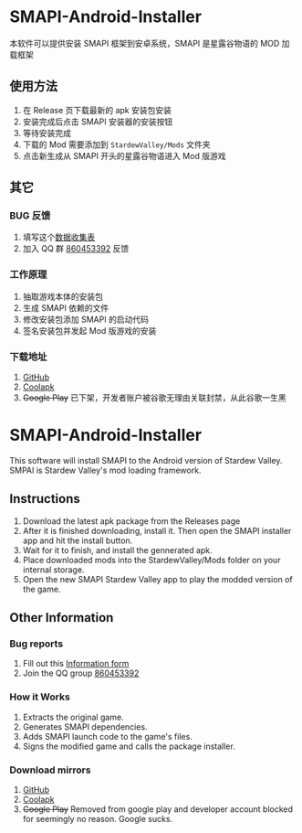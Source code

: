 

# SMAPI-Android-Installer

本软件可以提供安装 SMAPI 框架到安卓系统，SMAPI 是星露谷物语的 MOD 加载框架

## 使用方法

1.  在 Release 页下载最新的 apk 安装包安装
2.  安装完成后点击 SMAPI 安装器的安装按钮
3.  等待安装完成
4.  下载的 Mod 需要添加到 `StardewValley/Mods` 文件夹
5.  点击新生成从 SMAPI 开头的星露谷物语进入 Mod 版游戏

## 其它

### BUG 反馈

1.  填写这个[数据收集表](https://docs.qq.com/form/edit/DWlJZc0paV2xxR2JL)
2.  加入 QQ 群 [860453392](https://jq.qq.com/?_wv=1027&k=55svbYs) 反馈

### 工作原理

1.  抽取游戏本体的安装包
2.  生成 SMAPI 依赖的文件
3.  修改安装包添加 SMAPI 的启动代码
4.  签名安装包并发起 Mod 版游戏的安装

### 下载地址

1.  [GitHub](https://github.com/ZaneYork/SMAPI-Android-Installer/releases)
2.  [Coolapk](https://www.coolapk.com/apk/256582)
3.  ~~Google Play~~ 已下架，开发者账户被谷歌无理由关联封禁，从此谷歌一生黑

#

# SMAPI-Android-Installer

This software will install SMAPI to the Android version of Stardew Valley. SMPAI is Stardew Valley's mod loading framework.

## Instructions

1.  Download the latest apk package from the Releases page
2.  After it is finished downloading, install it. Then open the SMAPI installer app and hit the install button.
3.  Wait for it to finish, and install the gennerated apk.
4.  Place downloaded mods into the StardewValley/Mods folder on your internal storage.
5.  Open the new SMAPI Stardew Valley app to play the modded version of the game.

## Other Information

### Bug reports

1.  Fill out this [Information form](https://docs.qq.com/form/edit/DWlJZc0paV2xxR2JL)
2.  Join the QQ group [860453392](https://jq.qq.com/?_wv=1027&k=55svbYs)

### How it Works

1.  Extracts the original game.
2.  Generates SMAPI dependencies.
3.  Adds SMAPI launch code to the game's files.
4.  Signs the modified game and calls the package installer.

### Download mirrors

1.  [GitHub](https://github.com/ZaneYork/SMAPI-Android-Installer/releases)
2.  [Coolapk](https://www.coolapk.com/apk/256582)
3.  ~~Google Play~~ Removed from google play and developer account blocked for seemingly no reason. Google sucks.

